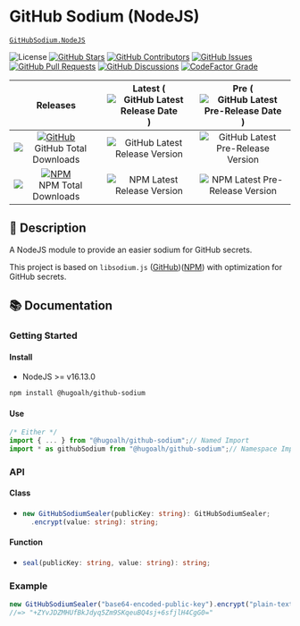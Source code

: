 # GitHub Sodium (NodeJS)

[`GitHubSodium.NodeJS`](https://github.com/hugoalh-studio/github-sodium-nodejs)

![License](https://img.shields.io/static/v1?label=License&message=MIT&style=flat-square "License")
[![GitHub Stars](https://img.shields.io/github/stars/hugoalh-studio/github-sodium-nodejs?label=Stars&logo=github&logoColor=ffffff&style=flat-square "GitHub Stars")](https://github.com/hugoalh-studio/github-sodium-nodejs/stargazers)
[![GitHub Contributors](https://img.shields.io/github/contributors/hugoalh-studio/github-sodium-nodejs?label=Contributors&logo=github&logoColor=ffffff&style=flat-square "GitHub Contributors")](https://github.com/hugoalh-studio/github-sodium-nodejs/graphs/contributors)
[![GitHub Issues](https://img.shields.io/github/issues-raw/hugoalh-studio/github-sodium-nodejs?label=Issues&logo=github&logoColor=ffffff&style=flat-square "GitHub Issues")](https://github.com/hugoalh-studio/github-sodium-nodejs/issues)
[![GitHub Pull Requests](https://img.shields.io/github/issues-pr-raw/hugoalh-studio/github-sodium-nodejs?label=Pull%20Requests&logo=github&logoColor=ffffff&style=flat-square "GitHub Pull Requests")](https://github.com/hugoalh-studio/github-sodium-nodejs/pulls)
[![GitHub Discussions](https://img.shields.io/github/discussions/hugoalh-studio/github-sodium-nodejs?label=Discussions&logo=github&logoColor=ffffff&style=flat-square "GitHub Discussions")](https://github.com/hugoalh-studio/github-sodium-nodejs/discussions)
[![CodeFactor Grade](https://img.shields.io/codefactor/grade/github/hugoalh-studio/github-sodium-nodejs?label=Grade&logo=codefactor&logoColor=ffffff&style=flat-square "CodeFactor Grade")](https://www.codefactor.io/repository/github/hugoalh-studio/github-sodium-nodejs)

| **Releases** | **Latest** (![GitHub Latest Release Date](https://img.shields.io/github/release-date/hugoalh-studio/github-sodium-nodejs?label=&style=flat-square "GitHub Latest Release Date")) | **Pre** (![GitHub Latest Pre-Release Date](https://img.shields.io/github/release-date-pre/hugoalh-studio/github-sodium-nodejs?label=&style=flat-square "GitHub Latest Pre-Release Date")) |
|:-:|:-:|:-:|
| [![GitHub](https://img.shields.io/badge/GitHub-181717?logo=github&logoColor=ffffff&style=flat-square "GitHub")](https://github.com/hugoalh-studio/github-sodium-nodejs/releases) ![GitHub Total Downloads](https://img.shields.io/github/downloads/hugoalh-studio/github-sodium-nodejs/total?label=&style=flat-square "GitHub Total Downloads") | ![GitHub Latest Release Version](https://img.shields.io/github/release/hugoalh-studio/github-sodium-nodejs?sort=semver&label=&style=flat-square "GitHub Latest Release Version") | ![GitHub Latest Pre-Release Version](https://img.shields.io/github/release/hugoalh-studio/github-sodium-nodejs?include_prereleases&sort=semver&label=&style=flat-square "GitHub Latest Pre-Release Version") |
| [![NPM](https://img.shields.io/badge/NPM-CB3837?logo=npm&logoColor=ffffff&style=flat-square "NPM")](https://www.npmjs.com/package/@hugoalh/github-sodium) ![NPM Total Downloads](https://img.shields.io/npm/dt/@hugoalh/github-sodium?label=&style=flat-square "NPM Total Downloads") | ![NPM Latest Release Version](https://img.shields.io/npm/v/@hugoalh/github-sodium/latest?label=&style=flat-square "NPM Latest Release Version") | ![NPM Latest Pre-Release Version](https://img.shields.io/npm/v/@hugoalh/github-sodium/pre?label=&style=flat-square "NPM Latest Pre-Release Version") |

## 📝 Description

A NodeJS module to provide an easier sodium for GitHub secrets.

This project is based on `libsodium.js` ([GitHub](https://github.com/jedisct1/libsodium.js))([NPM](https://www.npmjs.com/package/libsodium)) with optimization for GitHub secrets.

## 📚 Documentation

### Getting Started

#### Install

- NodeJS >= v16.13.0

```sh
npm install @hugoalh/github-sodium
```

#### Use

```js
/* Either */
import { ... } from "@hugoalh/github-sodium";// Named Import
import * as githubSodium from "@hugoalh/github-sodium";// Namespace Import
```

### API

#### Class

<ul>
<li>

```ts
new GitHubSodiumSealer(publicKey: string): GitHubSodiumSealer;
  .encrypt(value: string): string;
```

</li>
</ul>

#### Function

<ul>
<li>

```ts
seal(publicKey: string, value: string): string;
```

</li>
</ul>

### Example

```js
new GitHubSodiumSealer("base64-encoded-public-key").encrypt("plain-text-secret");
//=> "+ZYvJDZMHUfBkJdyq5Zm9SKqeuBQ4sj+6sfjlH4CgG0="
```
